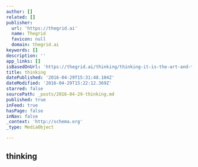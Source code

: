 ```yaml
---
author: []
related: []
publisher:
  url: 'https://thegrid.ai'
  name: Thegrid
  favicon: null
  domain: thegrid.ai
keywords: []
description: ''
app_links: []
isBasedOnUrl: 'https://thegrid.ai/thinking/thinking-it-is-the-art-and-the-hidden-neurological-storm-th/'
title: thinking
datePublished: '2016-04-29T15:31:48.104Z'
dateModified: '2016-04-29T15:22:12.369Z'
starred: false
sourcePath: _posts/2016-04-29-thinking.md
published: true
inFeed: true
hasPage: false
inNav: false
_context: 'http://schema.org'
_type: MediaObject

---
```

<article style=""><h1>thinking</h1></article>
